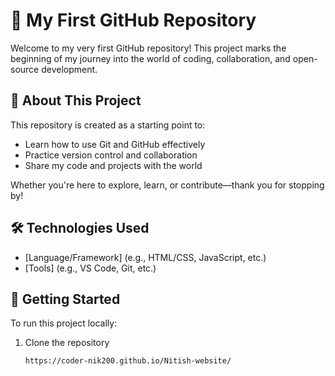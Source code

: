 # 🌟 My First GitHub Repository

Welcome to my very first GitHub repository! This project marks the beginning of my journey into the world of coding, collaboration, and open-source development.

## 📌 About This Project

This repository is created as a starting point to:
- Learn how to use Git and GitHub effectively
- Practice version control and collaboration
- Share my code and projects with the world

Whether you're here to explore, learn, or contribute—thank you for stopping by!

## 🛠️ Technologies Used

- [Language/Framework] (e.g., HTML/CSS, JavaScript, etc.)
- [Tools] (e.g., VS Code, Git, etc.)

## 🚀 Getting Started

To run this project locally:

1. Clone the repository  
   ```bash
   https://coder-nik200.github.io/Nitish-website/
